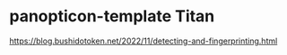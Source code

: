 # panopticon-template Titan

https://blog.bushidotoken.net/2022/11/detecting-and-fingerprinting.html
